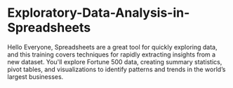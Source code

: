 # Exploratory-Data-Analysis-in-Spreadsheets
Hello Everyone,  Spreadsheets are a great tool for quickly exploring data, and this training covers techniques for rapidly extracting insights from a new dataset. You'll explore Fortune 500 data, creating summary statistics, pivot tables, and visualizations to identify patterns and trends in the world’s largest businesses.

